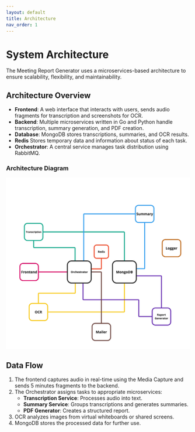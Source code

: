 ```yaml
---
layout: default
title: Architecture
nav_order: 1
---
```


# System Architecture

The Meeting Report Generator uses a microservices-based architecture to ensure scalability, flexibility, and maintainability.

## Architecture Overview
- **Frontend**: A web interface that interacts with users, sends audio fragments for transcription and screenshots for OCR.
- **Backend**: Multiple microservices written in Go and Python handle transcription, summary generation, and PDF creation.
- **Database**: MongoDB stores transcriptions, summaries, and OCR results.
- **Redis** Stores temporary data and information about status of each task.
- **Orchestrator**: A central service manages task distribution using RabbitMQ.

### Architecture Diagram
![Architecture Diagram](assets/diagram.jpg)    

## Data Flow
1. The frontend captures audio in real-time using the Media Capture and sends 5 minutes fragments to the backend.
2. The Orchestrator assigns tasks to appropriate microservices:
    - **Transcription Service**: Processes audio into text.
    - **Summary Service**: Groups transcriptions and generates summaries.
    - **PDF Generator**: Creates a structured report.
3. OCR analyzes images from virtual whiteboards or shared screens.
4. MongoDB stores the processed data for further use.
